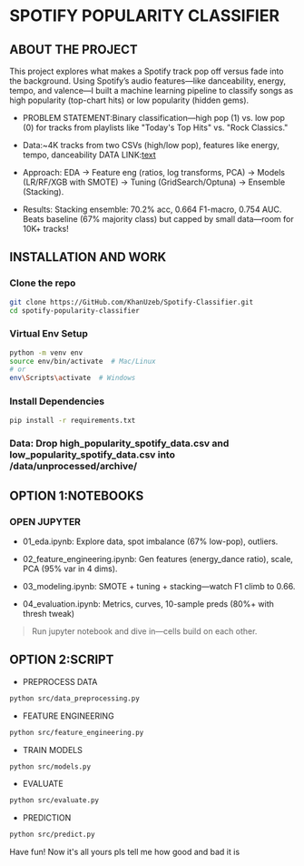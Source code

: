 # SPOTIFY POPULARITY CLASSIFIER

## ABOUT THE PROJECT

This project explores what makes a Spotify track pop off versus fade into the background. Using Spotify’s audio features—like danceability, energy, tempo, and valence—I built a machine learning pipeline to classify songs as high popularity (top-chart hits) or low popularity (hidden gems).

* PROBLEM STATEMENT:Binary classification—high pop (1) vs. low pop (0) for tracks from playlists like "Today's Top Hits" vs. "Rock Classics."

* Data:~4K tracks from two CSVs (high/low pop), features like energy, tempo, danceability DATA LINK:[text](https://www.kaggle.com/datasets/solomonameh/spotify-music-dataset)

* Approach: EDA → Feature eng (ratios, log transforms, PCA) → Models (LR/RF/XGB with SMOTE) → Tuning (GridSearch/Optuna) → Ensemble (Stacking).

* Results: Stacking ensemble: 70.2% acc, 0.664 F1-macro, 0.754 AUC. Beats baseline (67% majority class) but capped by small data—room for 10K+ tracks!

## INSTALLATION AND WORK

### Clone the repo

```bash
git clone https://GitHub.com/KhanUzeb/Spotify-Classifier.git 
cd spotify-popularity-classifier
```

### Virtual Env Setup

```bash
python -m venv env
source env/bin/activate  # Mac/Linux
# or
env\Scripts\activate  # Windows
```

### Install Dependencies

```bash
pip install -r requirements.txt
```

### Data: Drop high_popularity_spotify_data.csv and low_popularity_spotify_data.csv into /data/unprocessed/archive/

## OPTION 1:NOTEBOOKS

### OPEN JUPYTER

* 01_eda.ipynb: Explore data, spot imbalance (67% low-pop), outliers.

* 02_feature_engineering.ipynb: Gen features (energy_dance ratio), scale, PCA (95% var in 4 dims).

* 03_modeling.ipynb: SMOTE + tuning + stacking—watch F1 climb to 0.66.

* 04_evaluation.ipynb: Metrics, curves, 10-sample preds (80%+ with thresh tweak)

> Run jupyter notebook and dive in—cells build on each other.

## OPTION 2:SCRIPT

* PREPROCESS DATA

```bash
python src/data_preprocessing.py
```

* FEATURE ENGINEERING

```bash
python src/feature_engineering.py
```

* TRAIN MODELS

```bash
python src/models.py
```

* EVALUATE

```bash
python src/evaluate.py
```

* PREDICTION

```bash
python src/predict.py
```

Have fun!
Now it's all yours pls tell me how good and bad it is
